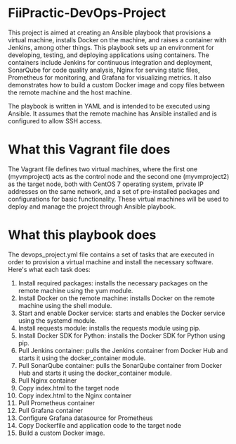 # FiiPractic-DevOps-Project

This project is aimed at creating an Ansible playbook that provisions a virtual machine, installs Docker on the machine, and raises a container with Jenkins, among other things. This playbook sets up an environment for developing, testing, and deploying applications using containers. The containers include Jenkins for continuous integration and deployment, SonarQube for code quality analysis, Nginx for serving static files, Prometheus for monitoring, and Grafana for visualizing metrics. It also demonstrates how to build a custom Docker image and copy files between the remote machine and the host machine.

The playbook is written in YAML and is intended to be executed using Ansible. It assumes that the remote machine has Ansible installed and is configured to allow SSH access.

# What this Vagrant file does

The Vagrant file defines two virtual machines, where the first one (myvmproject) acts as the control node and the second one (myvmproject2) as the target node, both with CentOS 7 operating system, private IP addresses on the same network, and a set of pre-installed packages and configurations for basic functionality. These virtual machines will be used to deploy and manage the project through Ansible playbook.

# What this playbook does

The devops_project.yml file contains a set of tasks that are executed in order to provision a virtual machine and install the necessary software. Here's what each task does:

1.  Install required packages: installs the necessary packages on the remote machine using the yum module.
2.  Install Docker on the remote machine: installs Docker on the remote machine using the shell module.
3.  Start and enable Docker service: starts and enables the Docker service using the systemd module.
4.  Install requests module: installs the requests module using pip.
5.  Install Docker SDK for Python: installs the Docker SDK for Python using pip.
6.  Pull Jenkins container: pulls the Jenkins container from Docker Hub and starts it using the docker_container module.
7.  Pull SonarQube container: pulls the SonarQube container from Docker Hub and starts it using the docker_container module.
8.  Pull Nginx container
9.  Copy index.html to the target node
10. Copy index.html to the Nginx container
11. Pull Prometheus container
12. Pull Grafana container
13. Configure Grafana datasource for Prometheus
14. Copy Dockerfile and application code to the target node
15. Build a custom Docker image.







